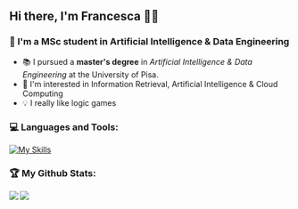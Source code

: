 ## Hi there, I'm Francesca :woman_technologist:

### :wave: I'm a MSc student in Artificial Intelligence & Data Engineering

- :books: I pursued a **master's degree** in _Artificial Intelligence & Data Engineering_ at the University of Pisa.
- :eyes: I'm interested in Information Retrieval, Artificial Intelligence & Cloud Computing
- :bulb: I really like logic games

### :computer: Languages and Tools:

[![My Skills](https://skillicons.dev/icons?i=c,cpp,java,python,pytorch,tensorflow,matlab,mysql,mongodb,androidstudio,js,html,css,php&perline=7)](https://skillicons.dev)

### :trophy: My Github Stats:

<div>
<a href="https://github-readme-stats.vercel.app/api?username=fpezzuti&theme=dracula">
  <img  align="left" src="https://github-readme-stats.vercel.app/api?username=fpezzuti&count_private=true&show_icons=true&theme=dracula&hide=stars,issues"/>
</a>
<a href="https://github-readme-stats.vercel.app/api/top-langs/?username=fpezzuti&hide=php&theme=dracula">
  <img align="left" src="https://github-readme-stats.vercel.app/api/top-langs/?username=fpezzuti&hide=php&theme=dracula&layout=compact" />
</a>
</div>


